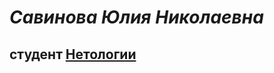 # ***Савинова Юлия Николаевна***

## студент [Нетологии](https://netology.ru/profile/program/qamid-50)

